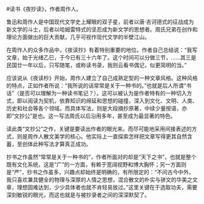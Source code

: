 \#读书《夜抄读》，作者周作人。

鲁迅和周作人是中国现代文学史上耀眼的双子星，前者以唐·吉诃德式的征战成为新文学的斗士，后者以哈姆雷特式的坚忍成为新文学的思想者。周氏兄弟在创作和理论方面做出的巨大贡献，几乎可视作现代文学的半壁江山。

在周作人的众多作品中，《夜读抄》有着特别重要的地位。作者自己总结说：“我写文章，始于光绪乙巳，于今已有三十六年了。这个时间可以分做三节，……其三是民国廿一年以后，只写随笔，或称读书录，我则云看书偶记，似更简明的当。”

应该说从《夜读杪》开始，周作人建立了自己成熟定型的一种文章风格。这种风格的特点，正如作者所说：“我所说的话常常是关于一种书的。”也就是后人所谓“书话”（是否可以理解为一种读书笔记？）。这可以被认为是作者特有的一种切入方式，即以阅读为契机，依靠知识的绵延和思想的碰撞，深入到文化、文明、人类、历史和社会等各个领域。而具体写法，则是大段摘抄原著，中续少量按语，亦即“文抄公”是也。这一写法周氏以后沿用多年，甚至成为最显著的特色。

读此类“文抄公”之作，关键是要读出作者的眼光来。而尽可能地采用间接表述的方式，则是周作人散文美学的核心。他实际上一直探索怎样把文章写得更其自然含蓄，至创体此种写法才算真正成功。

抄书之作虽然“常常是关于一种书的”，作者所面对的却是“天下之书”，也就是整个既有文化系统，这是“广”的一方面，有赖于宽阔视野和博大胸怀；另一方面则是“严”，抄书之作虽多，兴趣点却始终是明确的，有所限定的：“不问古今中外，我只喜欢兼具健全的物理与深厚的人情之思想，混合散文的朴实与骈文的华美之文章，理想固难达到，少少具体者也就不肯轻易放过。”这里关键在于选取功夫，需要深刻敏锐的眼光，而这也就是与被抄录者之间的深深默契了。

